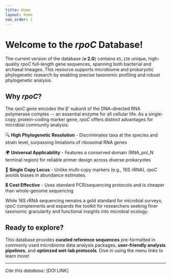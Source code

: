 ```yaml
---
title: Home
layout: home
nav_order: 1
---
```


# Welcome to the *rpoC* Database!  

The current version of the database (**v 2.0**) contains `65,156` unique, high-quality *rpoC* full-length gene sequences, spanning both bacterial and archaeal lineages. This resource supports microbiome and prokaryotic phylogenetic research by enabling precise taxonomic profiling and robust phylogenetic analysis. 

## Why *rpoC*?

The *rpoC* gene encodes the β' subunit of the DNA-directed RNA polymerase complex -- an essential enzyme for all cellular life. As a single-copy, protein-coding marker gene, *rpoC* offers distinct advantages for microbial community analysis:

🔍 **High Phylogenetic Resolution** - Discriminates taxa at the species and strain level, surpassing limiations of ribosomal RNA genes

🌍 **Universal Applicability** - Features a conserved domain (RNA_pol_N terminal region) for reliable primer design across diverse prokaryotes

🧬 **Single Copy Locus** - Unlike multi-copy markers (e.g., 16S rRNA), *rpoC* avoids biases in abundance estimates.

💲 **Cost Effective** - Uses standard PCR/sequencing protocols and is cheaper than whole-genome sequencing

While 16S rRNA sequencing remains a gold standard for microbial surveys, *rpoC* complements and expands the toolkit for researchers seeking finer taxonomic granularity and functional insights into microbial ecology.

## Ready to explore?

This database provides **curated reference sequences** pre-formatted in commonly used microbiome data analysis packages, **user-friendly analysis pipelines**, and **optimzed wet-lab protocols**. Dive in using the menu links to learn more!

---
*Cite this database:* [DOI LINK]  
